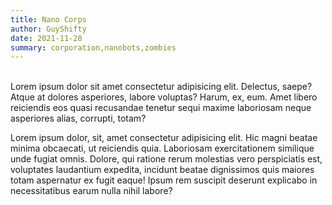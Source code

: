 ```yaml
---
title: Nano Corps
author: GuyShifty
date: 2021-11-28
summary: corporation,nanobots,zombies
---
```

\
Lorem ipsum dolor sit amet consectetur adipisicing elit. 
Delectus, saepe? Atque at dolores asperiores, labore voluptas? Harum, ex, eum. Amet libero reiciendis eos quasi recusandae tenetur sequi maxime laboriosam neque asperiores alias, corrupti, totam?

Lorem ipsum dolor, sit, amet consectetur adipisicing elit. Hic magni beatae minima obcaecati, ut reiciendis quia. Laboriosam exercitationem similique unde fugiat omnis. Dolore, qui ratione rerum molestias vero perspiciatis est, voluptates laudantium expedita, incidunt beatae dignissimos quis maiores totam aspernatur ex fugit eaque! Ipsum rem suscipit deserunt explicabo in necessitatibus earum nulla nihil labore?
